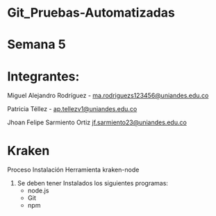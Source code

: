 # Git_Pruebas-Automatizadas
# Semana 5
# Integrantes:  
Miguel Alejandro Rodríguez - ma.rodriguezs123456@uniandes.edu.co

Patricia Téllez - ap.tellezv1@uniandes.edu.co

Jhoan Felipe Sarmiento Ortiz jf.sarmiento23@uniandes.edu.co

# Kraken
Proceso Instalación Herramienta kraken-node
1. Se deben tener Instalados los siguientes programas:
   - node.js
   - Git
   - npm  





